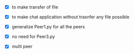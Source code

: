 - [x] to make transfer of file
- [x] to make chat application without trasnfer any file possible
- [x] generalize Peer1.py for all the peers
- [x] no need for Peer3.py
- [x] multi peer

